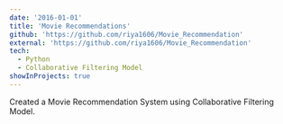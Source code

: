 ```yaml
---
date: '2016-01-01'
title: 'Movie Recommendations'
github: 'https://github.com/riya1606/Movie_Recommendation'
external: 'https://github.com/riya1606/Movie_Recommendation'
tech:
  - Python
  - Collaborative Filtering Model
showInProjects: true
---
```


Created a Movie Recommendation System using Collaborative Filtering Model.